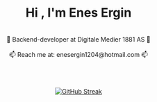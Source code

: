 <h1 align="center">Hi , I'm Enes Ergin</h1><br>

<div align="center">
  💼 Backend-developer at Digitale Medier 1881 AS 💼   
  <br><br>
  📫 Reach me at: enesergin1204@hotmail.com 📫
</div>

<br><br>

<div align="center">
   <a href="https://git.io/streak-stats"><img src="https://github-readme-streak-stats.herokuapp.com?user=enesergin&theme=nightowl&border_radius=5&hide_longest_streak=true" alt="GitHub Streak" /></a>
</div>
